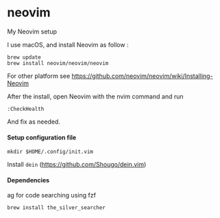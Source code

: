 # neovim
My Neovim setup

I use macOS, and install Neovim as follow :

```
brew update
brew install neovim/neovim/neovim
```

For other platform see
https://github.com/neovim/neovim/wiki/Installing-Neovim

After the install, open Neovim with the nvim command and run

```
:CheckHealth
```

And fix as needed.

#### Setup configuration file

```
mkdir $HOME/.config/init.vim
```

Install `dein` (https://github.com/Shougo/dein.vim)

#### Dependencies

ag for code searching using fzf
```
brew install the_silver_searcher
```
